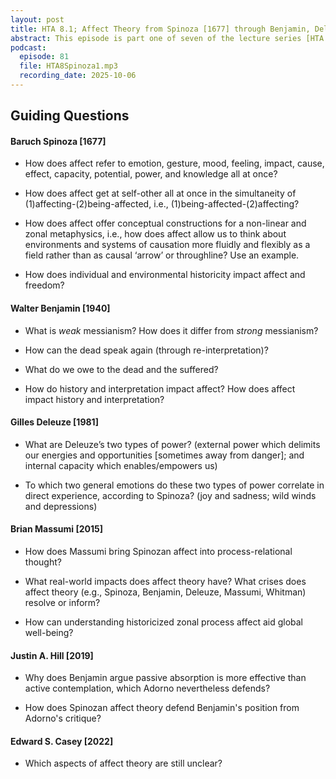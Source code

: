 ```yaml
---
layout: post
title: HTA 8.1; Affect Theory from Spinoza [1677] through Benjamin, Deleuze, Massumi, Hill, and Casey [1940-2022]; Part One [Overview]
abstract: This episode is part one of seven of the lecture series [HTA 8] on affect theory grounded in Baruch Spinoza's Ethics [1677], excerpt from Part III, and developed through the writings, seminars, and interviews of Walter Benjamin [1940], Gilles Deleuze [1981], Brian Massumi [2015], Justin Hill [2019], and Ed Casey [2022].
podcast:
  episode: 81
  file: HTA8Spinoza1.mp3
  recording_date: 2025-10-06
---
```


## Guiding Questions

#### Baruch Spinoza [1677]

* How does affect refer to emotion, gesture, mood, feeling, impact, cause, effect, capacity, potential, power, and knowledge all at once?

* How does affect get at self-other all at once in the simultaneity of (1)affecting-(2)being-affected, i.e., (1)being-affected-(2)affecting?

* How does affect offer conceptual constructions for a non-linear and zonal metaphysics, i.e., how does affect allow us to think about environments and systems of causation more fluidly and flexibly as a field rather than as causal ‘arrow’ or throughline? Use an example.

* How does individual and environmental historicity impact affect and freedom?


#### Walter Benjamin [1940]

* What is *weak* messianism? How does it differ from *strong* messianism?

* How can the dead speak again (through re-interpretation)?

* What do we owe to the dead and the suffered?

* How do history and interpretation impact affect? How does affect impact history and interpretation?


#### Gilles Deleuze [1981]

* What are Deleuze’s two types of power? (external power which delimits our energies and opportunities [sometimes away from danger]; and internal capacity which enables/empowers us)

* To which two general emotions do these two types of power correlate in direct experience, according to Spinoza? (joy and sadness; wild winds and depressions)


#### Brian Massumi [2015]

* How does Massumi bring Spinozan affect into process-relational thought?

* What real-world impacts does affect theory have? What crises does affect theory (e.g., Spinoza, Benjamin, Deleuze, Massumi, Whitman) resolve or inform?

* How can understanding historicized zonal process affect aid global well-being?


#### Justin A. Hill [2019]

* Why does Benjamin argue passive absorption is more effective than active contemplation, which Adorno nevertheless defends?

* How does Spinozan affect theory defend Benjamin's position from Adorno's critique?


#### Edward S. Casey [2022]

* Which aspects of affect theory are still unclear?

